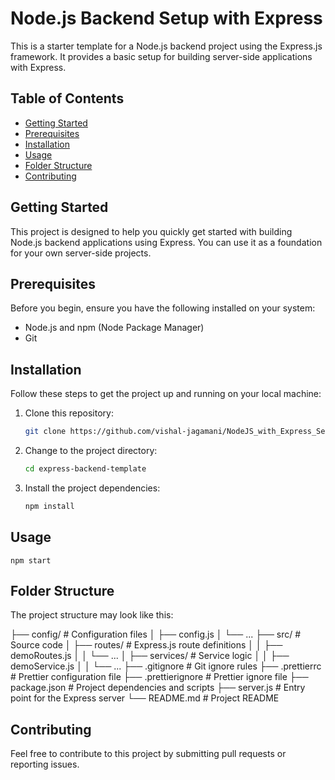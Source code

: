 # Node.js Backend Setup with Express

This is a starter template for a Node.js backend project using the Express.js framework. It provides a basic setup for building server-side applications with Express.

## Table of Contents

-   [Getting Started](#getting-started)
-   [Prerequisites](#prerequisites)
-   [Installation](#installation)
-   [Usage](#usage)
-   [Folder Structure](#folder-structure)
-   [Contributing](#contributing)

## Getting Started

This project is designed to help you quickly get started with building Node.js backend applications using Express. You can use it as a foundation for your own server-side projects.

## Prerequisites

Before you begin, ensure you have the following installed on your system:

-   Node.js and npm (Node Package Manager)
-   Git

## Installation

Follow these steps to get the project up and running on your local machine:

1. Clone this repository:
    ```bash
    git clone https://github.com/vishal-jagamani/NodeJS_with_Express_Setup.git
    ```
2. Change to the project directory:

    ```bash
    cd express-backend-template
    ```

3. Install the project dependencies:

    ```bash
    npm install
    ```

## Usage

    npm start

## Folder Structure

The project structure may look like this:

├── config/                 # Configuration files
│   ├── config.js
│   └── ...
├── src/                    # Source code
│   ├── routes/             # Express.js route definitions
│   │   ├── demoRoutes.js
│   │   └── ...
│   ├── services/           # Service logic
│   │   ├── demoService.js
│   │   └── ...
├── .gitignore              # Git ignore rules
├── .prettierrc             # Prettier configuration file
├── .prettierignore         # Prettier ignore file
├── package.json            # Project dependencies and scripts
├── server.js               # Entry point for the Express server
└── README.md               # Project README

## Contributing

Feel free to contribute to this project by submitting pull requests or reporting issues.
